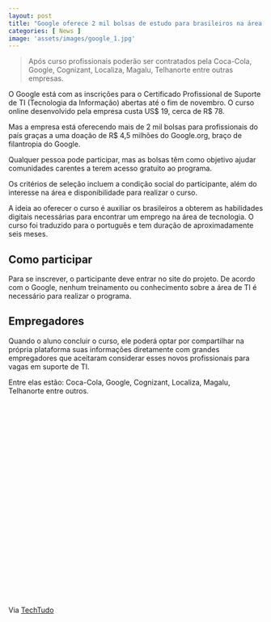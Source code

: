 ```yaml
---
layout: post
title: "Google oferece 2 mil bolsas de estudo para brasileiros na área de TI"
categories: [ News ]
image: 'assets/images/google_1.jpg'
---
```


> Após curso profissionais poderão ser contratados pela Coca-Cola, Google, Cognizant, Localiza, Magalu, Telhanorte entre outras empresas.

O Google está com as inscrições para o Certificado Profissional de Suporte de TI (Tecnologia da Informação) abertas até o fim de novembro. O curso online desenvolvido pela empresa custa US$ 19, cerca de R$ 78.

<!-- RETANGULO LARGO -->
<script async src="https://pagead2.googlesyndication.com/pagead/js/adsbygoogle.js"></script>
<!-- Informat -->
<ins class="adsbygoogle"
style="display:block"
data-ad-client="ca-pub-2838251107855362"
data-ad-slot="2327980059"
data-ad-format="auto"
data-full-width-responsive="true"></ins>
<script>
(adsbygoogle = window.adsbygoogle || []).push({});
</script>

Mas a empresa está oferecendo mais de 2 mil bolsas para profissionais do país graças a uma doação de R$ 4,5 milhões do Google.org, braço de filantropia do Google.

Qualquer pessoa pode participar, mas as bolsas têm como objetivo ajudar comunidades carentes a terem acesso gratuito ao programa.

Os critérios de seleção incluem a condição social do participante, além do interesse na área e disponibilidade para realizar o curso.

<!-- RETANGULO LARGO 2 -->
<script async src="//pagead2.googlesyndication.com/pagead/js/adsbygoogle.js"></script>
<ins class="adsbygoogle"
style="display:block; text-align:center;"
data-ad-layout="in-article"
data-ad-format="fluid"
data-ad-client="ca-pub-2838251107855362"
data-ad-slot="8549252987"></ins>
<script>
(adsbygoogle = window.adsbygoogle || []).push({});
</script>

A ideia ao oferecer o curso é auxiliar os brasileiros a obterem as habilidades digitais necessárias para encontrar um emprego na área de tecnologia. O curso foi traduzido para o português e tem duração de aproximadamente seis meses.

## Como participar

Para se inscrever, o participante deve entrar no site do projeto. De acordo com o Google, nenhum treinamento ou conhecimento sobre a área de TI é necessário para realizar o programa.

## Empregadores

Quando o aluno concluir o curso, ele poderá optar por compartilhar na própria plataforma suas informações diretamente com grandes empregadores que aceitaram considerar esses novos profissionais para vagas em suporte de TI.

Entre elas estão: Coca-Cola, Google, Cognizant, Localiza, Magalu, Telhanorte entre outros.

<!-- QUADRADO -->
<script async src="//pagead2.googlesyndication.com/pagead/js/adsbygoogle.js"></script>
<ins class="adsbygoogle"
style="display:inline-block;width:336px;height:280px"
data-ad-client="ca-pub-2838251107855362"
data-ad-slot="5351066970"></ins>
<script>
(adsbygoogle = window.adsbygoogle || []).push({});
</script>

<!-- MINI ANÚNCIO -->
<script async src="//pagead2.googlesyndication.com/pagead/js/adsbygoogle.js"></script>
<!-- Games Root -->
<ins class="adsbygoogle"
style="display:inline-block;width:730px;height:95px"
data-ad-client="ca-pub-2838251107855362"
data-ad-slot="5351066970"></ins>
<script>
(adsbygoogle = window.adsbygoogle || []).push({});
</script>

Via [TechTudo](https://www.infomoney.com.br/consumo/google-oferece-2-mil-bolsas-de-estudo-para-brasileiros-na-area-de-ti/)
